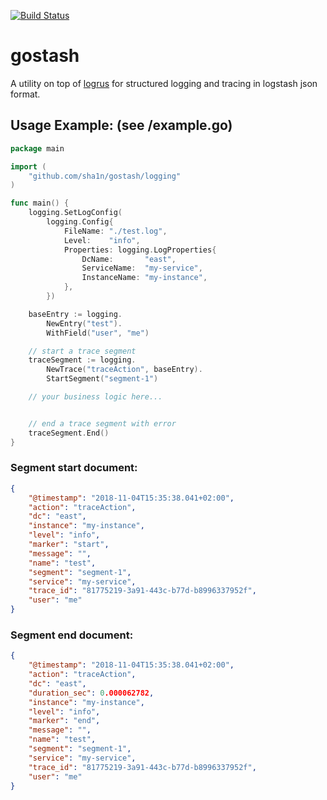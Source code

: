 [![Build Status](https://travis-ci.org/sha1n/gostash.svg?branch=master)](https://travis-ci.org/sha1n/gostash)

# gostash

A utility on top of [logrus](https://github.com/sirupsen/logrus) for structured logging and tracing in logstash json format. 


## Usage Example: (see <repo>/example.go)
```go
package main

import (
	"github.com/sha1n/gostash/logging"
)

func main() {
	logging.SetLogConfig(
		logging.Config{
			FileName: "./test.log",
			Level:    "info",
			Properties: logging.LogProperties{
				DcName:       "east",
				ServiceName:  "my-service",
				InstanceName: "my-instance",
			},
		})

	baseEntry := logging.
		NewEntry("test").
		WithField("user", "me")

	// start a trace segment
	traceSegment := logging.
		NewTrace("traceAction", baseEntry).
		StartSegment("segment-1")

	// your business logic here...


	// end a trace segment with error
	traceSegment.End()
}
```

### Segment start document:
```json
{
	"@timestamp": "2018-11-04T15:35:38.041+02:00",
	"action": "traceAction",
	"dc": "east",
	"instance": "my-instance",
	"level": "info",
	"marker": "start",
	"message": "",
	"name": "test",
	"segment": "segment-1",
	"service": "my-service",
	"trace_id": "81775219-3a91-443c-b77d-b8996337952f",
	"user": "me"
}
```

### Segment end document:
```json
{
	"@timestamp": "2018-11-04T15:35:38.041+02:00",
	"action": "traceAction",
	"dc": "east",
	"duration_sec": 0.000062782,
	"instance": "my-instance",
	"level": "info",
	"marker": "end",
	"message": "",
	"name": "test",
	"segment": "segment-1",
	"service": "my-service",
	"trace_id": "81775219-3a91-443c-b77d-b8996337952f",
	"user": "me"
}
```